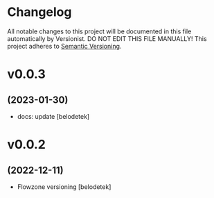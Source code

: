# Changelog

All notable changes to this project will be documented in this file
automatically by Versionist. DO NOT EDIT THIS FILE MANUALLY!
This project adheres to [Semantic Versioning](http://semver.org/).

# v0.0.3
## (2023-01-30)

* docs: update [belodetek]

# v0.0.2
## (2022-12-11)

* Flowzone versioning [belodetek]
